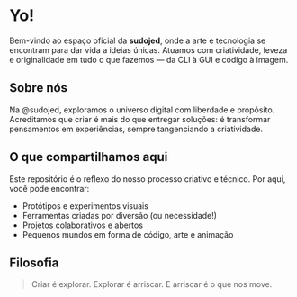 # Yo!

Bem-vindo ao espaço oficial da **sudojed**, onde a arte e tecnologia se encontram para dar vida a ideias únicas. Atuamos com criatividade, leveza e originalidade em tudo o que fazemos — da CLI à GUI e código à imagem. 

## Sobre nós

Na @sudojed, exploramos o universo digital com liberdade e propósito. Acreditamos que criar é mais do que entregar soluções: é transformar pensamentos em experiências, sempre tangenciando a criatividade.

## O que compartilhamos aqui

Este repositório é o reflexo do nosso processo criativo e técnico. Por aqui, você pode encontrar:

- Protótipos e experimentos visuais
- Ferramentas criadas por diversão (ou necessidade!)
- Projetos colaborativos e abertos
- Pequenos mundos em forma de código, arte e animação

## Filosofia

> Criar é explorar. Explorar é arriscar. E arriscar é o que nos move.

